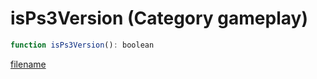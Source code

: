 # isPs3Version (Category gameplay)

```js
function isPs3Version(): boolean
```

[filename](isPs3Version_m.md ':include')